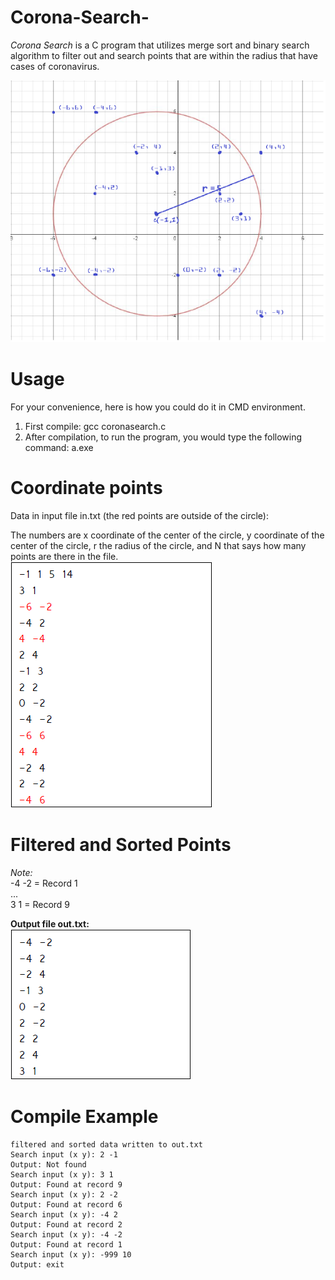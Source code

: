 # Corona-Search-
*Corona Search* is a C program that utilizes merge sort and binary search algorithm to filter out and search points that are within the radius that have cases of coronavirus.  
  
![](coronasearch.png)

# Usage
For your convenience, here is how you could do it in CMD environment.

1. First compile: gcc coronasearch.c
2. After compilation, to run the program, you would type the following command: a.exe

# Coordinate points 
Data in input file in.txt (the red points are outside of the circle):  
  
The numbers are x coordinate of the center of the circle, y coordinate of the center of the circle, r the radius of the circle, and N that says how many points are there in the file.  
![](input.png)

# Filtered and Sorted Points
*Note:*    
-4 -2 = Record 1  
...  
3 1 = Record 9  

**Output file out.txt:**  
![](output.png)

# Compile Example
~~~
filtered and sorted data written to out.txt
Search input (x y): 2 -1
Output: Not found
Search input (x y): 3 1
Output: Found at record 9
Search input (x y): 2 -2
Output: Found at record 6
Search input (x y): -4 2
Output: Found at record 2
Search input (x y): -4 -2
Output: Found at record 1
Search input (x y): -999 10
Output: exit
~~~
